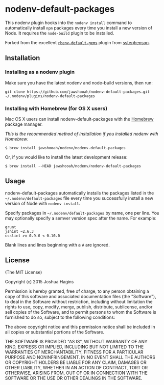 # nodenv-default-packages

This nodenv plugin hooks into the `nodenv install` command to automatically
install `npm` packages every time you install a new version of Node. It
requires the `node-build` plugin to be installed.

Forked from the excellent [`rbenv-default-gems`][rbenv-default-gems] plugin from
[sstephenson][sstephenson].

## Installation

### Installing as a nodenv plugin

Make sure you have the latest nodenv and node-build versions, then run:

    git clone https://github.com/jawshooah/nodenv-default-packages.git ~/.nodenv/plugins/nodenv-default-packages

### Installing with Homebrew (for OS X users)

Mac OS X users can install nodenv-default-packages with the
[Homebrew](http://brew.sh) package manager.

*This is the recommended method of installation if you installed nodenv
 with Homebrew.*

```
$ brew install jawshooah/nodenv/nodenv-default-packages
```

Or, if you would like to install the latest development release:

```
$ brew install --HEAD jawshooah/nodenv/nodenv-default-packages
```

## Usage

nodenv-default-packages automatically installs the packages listed in the
`~/.nodenv/default-packages` file every time you successfully install a new
version of Node with `nodenv install`.

Specify packages in `~/.nodenv/default-packages` by name, one per line. You may
optionally specify a semver version spec after the name. For example:

    grunt
    jshint ~2.6.3
    csslint >= 0.9.0 < 0.10.0

Blank lines and lines beginning with a `#` are ignored.

## License

(The MIT License)

Copyright (c) 2015 Joshua Hagins

Permission is hereby granted, free of charge, to any person obtaining
a copy of this software and associated documentation files (the
"Software"), to deal in the Software without restriction, including
without limitation the rights to use, copy, modify, merge, publish,
distribute, sublicense, and/or sell copies of the Software, and to
permit persons to whom the Software is furnished to do so, subject to
the following conditions:

The above copyright notice and this permission notice shall be
included in all copies or substantial portions of the Software.

THE SOFTWARE IS PROVIDED "AS IS", WITHOUT WARRANTY OF ANY KIND,
EXPRESS OR IMPLIED, INCLUDING BUT NOT LIMITED TO THE WARRANTIES OF
MERCHANTABILITY, FITNESS FOR A PARTICULAR PURPOSE AND
NONINFRINGEMENT. IN NO EVENT SHALL THE AUTHORS OR COPYRIGHT HOLDERS BE
LIABLE FOR ANY CLAIM, DAMAGES OR OTHER LIABILITY, WHETHER IN AN ACTION
OF CONTRACT, TORT OR OTHERWISE, ARISING FROM, OUT OF OR IN CONNECTION
WITH THE SOFTWARE OR THE USE OR OTHER DEALINGS IN THE SOFTWARE.

[rbenv-default-gems]: https://github.com/sstephenson/rbenv-default-gems
[sstephenson]: https://github.com/sstephenson
